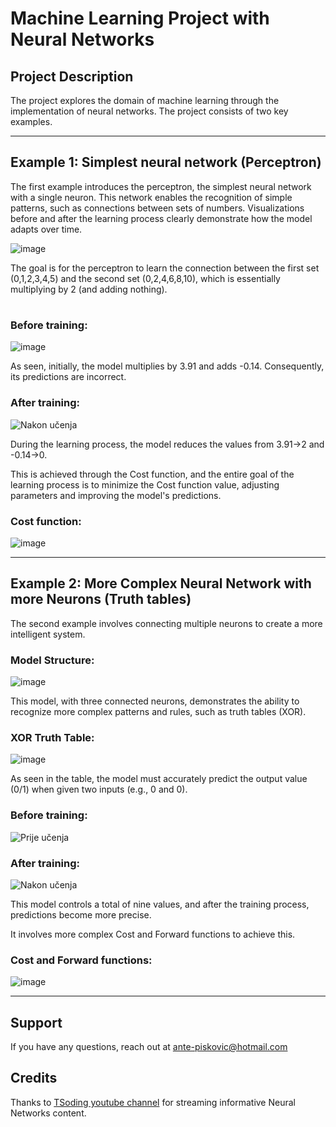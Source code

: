 # Machine Learning Project with Neural Networks

## Project Description
The project explores the domain of machine learning through the implementation of neural networks. The project consists of two key examples.

---

## Example 1: Simplest neural network (Perceptron)

The first example introduces the perceptron, the simplest neural network with a single neuron. This network enables the recognition of simple patterns, such as connections between sets of numbers. Visualizations before and after the learning process clearly demonstrate how the model adapts over time.

![image](https://github.com/AnteDev00/Machine-Learning/assets/151842550/260ce590-f998-469b-b528-65eb19529eeb)

The goal is for the perceptron to learn the connection between the first set (0,1,2,3,4,5) and the second set (0,2,4,6,8,10), which is essentially multiplying by 2 (and adding nothing).

#
### Before training:
![image](https://github.com/AnteDev00/Machine-Learning/assets/151842550/511af133-9098-453d-b4ae-da5d57db65c0)


As seen, initially, the model multiplies by 3.91 and adds -0.14. Consequently, its predictions are incorrect.

### After training:
![Nakon učenja](https://github.com/AnteDev00/Machine-Learning/assets/151842550/8ce682d9-60f9-4058-8b9b-f4fd6e7a3728)

During the learning process, the model reduces the values from 3.91->2 and -0.14->0. 

This is achieved through the Cost function, and the entire goal of the learning process is to minimize the Cost function value, adjusting parameters and improving the model's predictions.


### Cost function:
![image](https://github.com/AnteDev00/Machine-Learning/assets/151842550/4efabe17-a8fc-4376-8e7d-e4dee064392c)


---

## Example 2: More Complex Neural Network with more Neurons (Truth tables)

The second example involves connecting multiple neurons to create a more intelligent system.

### Model Structure:
![image](https://github.com/AnteDev00/Machine-Learning/assets/151842550/cedc50fb-1493-4fe6-addc-d38209e8e596)

This model, with three connected neurons, demonstrates the ability to recognize more complex patterns and rules, such as truth tables (XOR).

### XOR Truth Table:
![image](https://github.com/AnteDev00/Machine-Learning/assets/151842550/4eac1bea-4556-4c04-9f6e-3499b13a96b6)

As seen in the table, the model must accurately predict the output value (0/1) when given two inputs (e.g., 0 and 0).

### Before training:
![Prije učenja](https://github.com/AnteDev00/Machine-Learning/assets/151842550/4494c54c-f61a-4a68-b043-b6fe0335bbd6)

### After training:
![Nakon učenja](https://github.com/AnteDev00/Machine-Learning/assets/151842550/7a37a789-9743-4d13-9013-e914ae231e80)

This model controls a total of nine values, and after the training process, predictions become more precise. 

It involves more complex Cost and Forward functions to achieve this.

### Cost and Forward functions:
![image](https://github.com/AnteDev00/Machine-Learning/assets/151842550/14fac635-2a2c-4bf7-91f4-e4ed80c78dde)

--- 

## Support
If you have any questions, reach out at [ante-piskovic@hotmail.com](mailto:ante-piskovic@hotmail.com)


## Credits
Thanks to [TSoding youtube channel](https://www.youtube.com/@TsodingDaily) for streaming informative Neural Networks content. 

